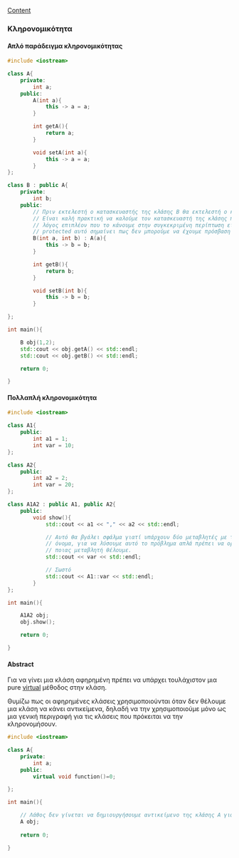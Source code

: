 [Content](Content.md)

### Κληρονομικότητα

#### Απλό παράδειγμα κληρονομικότητας

```cpp
#include <iostream>

class A{
    private:
        int a;
    public:
        A(int a){
            this -> a = a;
        }

        int getA(){
            return a;
        }

        void setA(int a){
            this -> a = a;
        }
};

class B : public A{
    private:
        int b;
    public:
        // Πριν εκτελεστή ο κατασκευαστής της κλάσης B θα εκτελεστή ο κατασκευαστής της κλάσης A.
        // Είναι καλή πρακτική να καλούμε τον κατασκευαστή της κλάσης που κληρονομήσαμε αλλά ένας 
        // λόγος επιπλέον που το κάνουμε στην συγκεκριμένη περίπτωση είναι επειδή το πεδίο a είναι
        // protected αυτό σημαίνει πως δεν μπορούμε να έχουμε πρόσβαση σε αυτό το πεδίο από την κλάση B.
        B(int a, int b) : A(a){
            this -> b = b;
        }

        int getB(){
            return b;
        }

        void setB(int b){
            this -> b = b;
        }

};

int main(){

    B obj(1,2);
    std::cout << obj.getA() << std::endl;
    std::cout << obj.getB() << std::endl;

    return 0;

}
```

#### Πολλαπλή κληρονομικότητα

```cpp
#include <iostream>

class A1{
    public:
        int a1 = 1;
        int var = 10;
};

class A2{
    public:
        int a2 = 2;
        int var = 20;
};

class A1A2 : public A1, public A2{
    public:
        void show(){
            std::cout << a1 << "," << a2 << std::endl;

            // Αυτό θα βγάλει σφάλμα γιατί υπάρχουν δύο μεταβλητές με το ίδιο
            // όνομα, για να λύσουμε αυτό το πρόβλημα απλά πρέπει να ορίσουμε
            // ποιας μεταβλητή θέλουμε.
            std::cout << var << std::endl;

            // Σωστό
            std::cout << A1::var << std::endl;
        }
};

int main(){

    A1A2 obj;
    obj.show();

    return 0;

}
```

#### Abstract

Για να γίνει μια κλάση αφηρημένη πρέπει να υπάρχει τουλάχιστον μια pure [virtual](Virtual.md) μέθοδος στην κλάση.

Θυμίζω πως οι αφηρημένες κλάσεις χρησιμοποιούνται όταν δεν θέλουμε μια κλάση να κάνει αντικείμενα, δηλαδή να την χρησιμοποιούμε μόνο ως μια γενική περιγραφή για τις κλάσεις που πρόκειται να την κληρονομήσουν.

```cpp
#include <iostream>

class A{
    private:
        int a;
    public:
        virtual void function()=0;

};

int main(){

    // Λάθος δεν γίνεται να δημιουργήσουμε αντικείμενο της κλάσης A γιατί είναι αφηρημένη
    A obj;
    
    return 0;

}
```
